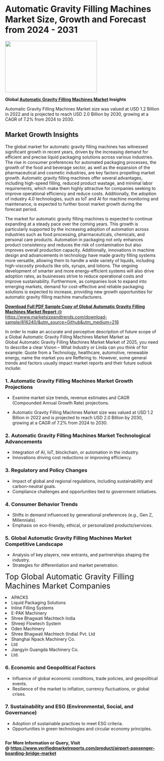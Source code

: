 <H1>Automatic Gravity Filling Machines Market Size, Growth and Forecast from 2024 - 2031</H1><img class="aligncenter size-medium wp-image-584254" src="https://thirdeyenews.in/wp-content/uploads/2024/09/Global-Market-Research-300x168.jpeg" alt="" width="300" height="168" /><p><strong>Global&nbsp;<a href="https://www.marketsizeandtrends.com/download-sample/816240/&amp;utm_source=Github&utm_medium=216">Automatic Gravity Filling Machines Market</a> Insights</strong></p><p>Automatic Gravity Filling Machines Market size was valued at USD 1.2 Billion in 2022 and is projected to reach USD 2.0 Billion by 2030, growing at a CAGR of 7.2% from 2024 to 2030.</p><p><h2>Market Growth Insights</h2> <p>The global market for automatic gravity filling machines has witnessed significant growth in recent years, driven by the increasing demand for efficient and precise liquid packaging solutions across various industries. The rise in consumer preferences for automated packaging processes, the growth of the food and beverage sector, as well as the expansion of the pharmaceutical and cosmetic industries, are key factors propelling market growth. Automatic gravity filling machines offer several advantages, including high-speed filling, reduced product wastage, and minimal labor requirements, which make them highly attractive for companies seeking to improve operational efficiency and reduce costs. Additionally, the adoption of industry 4.0 technologies, such as IoT and AI for machine monitoring and maintenance, is expected to further boost market growth during the forecast period.</p> <p><a href="#"></a></p> <p>The market for automatic gravity filling machines is expected to continue expanding at a steady pace over the coming years. This growth is particularly supported by the increasing adoption of automation across industries such as food processing, pharmaceuticals, chemicals, and personal care products. Automation in packaging not only enhances product consistency and reduces the risk of contamination but also improves overall production capacity. Additionally, innovations in machine design and advancements in technology have made gravity filling systems more versatile, allowing them to handle a wide variety of liquids, including high-viscosity products like oils, syrups, and lotions. The ongoing development of smarter and more energy-efficient systems will also drive adoption rates, as businesses strive to reduce operational costs and improve sustainability. Furthermore, as companies look to expand into emerging markets, demand for cost-effective and reliable packaging solutions is expected to increase, providing new growth opportunities for automatic gravity filling machine manufacturers.</p> <p><a href="#"></p><p><span class=""><strong>Download Full PDF Sample Copy of Global Automatic Gravity Filling Machines Market Report</strong> @ <a href="https://www.marketsizeandtrends.com/download-sample/816240/&amp;utm_source=Github&utm_medium=216" target="_blank">https://www.marketsizeandtrends.com/download-sample/816240/&amp;utm_source=Github&utm_medium=216</a></span></p><p>In order to make an accurate and perceptive description of future scope of a Global&nbsp;Automatic Gravity Filling Machines Market Market as Global&nbsp;Automatic Gravity Filling Machines Market Market of 2025, you need to describe a clear Vision &ndash; What Industry or Linda can you think of for example: Quote from a Technology, healthcare, automotive, renewable energy, name the market you are Reffering to. However, some general trends and factors usually impact market reports and their future outlook include:</p><h3>1.&nbsp;<strong>Automatic Gravity Filling Machines Market Growth Projections</strong></h3><ul><li>Examine market size trends, revenue estimates and CAGR (Compounded Annual Growth Rate) projections.</li><li><p>Automatic Gravity Filling Machines Market size was valued at USD 1.2 Billion in 2022 and is projected to reach USD 2.0 Billion by 2030, growing at a CAGR of 7.2% from 2024 to 2030.</p></li></ul><h3>2.&nbsp;<strong>Automatic Gravity Filling Machines Market Technological Advancements</strong></h3><ul><li>Integration of AI, IoT, blockchain, or automation in the industry.</li><li>Innovations driving cost reductions or improving efficiency.</li></ul><h3>3.&nbsp;<strong>Regulatory and Policy Changes</strong></h3><ul><li>Impact of global and regional regulations, including sustainability and carbon-neutral goals.</li><li>Compliance challenges and opportunities tied to government initiatives.</li></ul><h3>4.&nbsp;<strong>Consumer Behavior Trends</strong></h3><ul><li>Shifts in demand influenced by generational preferences (e.g., Gen Z, Millennials).</li><li>Emphasis on eco-friendly, ethical, or personalized products/services.</li></ul><h3>5.&nbsp;<strong>Global Automatic Gravity Filling Machines Market Competitive Landscape</strong></h3><ul><li>Analysis of key players, new entrants, and partnerships shaping the industry.</li><li>Strategies for differentiation and market penetration.</li></ul><p data-pm-slice="1 1 []"><span style="color: inherit; font-family: inherit; font-size: 25px;">Top Global Automatic Gravity Filling Machines Market Companies</span></p><div class="" data-test-id=""><p><li>APACKS</li><li> Liquid Packaging Solutions</li><li> Inline Filling Systems</li><li> E-PAK Machinery</li><li> Shree Bhagwati Machtech India</li><li> Shreeji Flowtech System</li><li> Oden Machinery</li><li> Shree Bhagwati Machtech (India) Pvt. Ltd</li><li> Shanghai Npack Machinery Co.</li><li> Ltd</li><li> Jiangyin Guangda Machinery Co.</li><li> Ltd.</li></p></div><h3>6.&nbsp;<strong>Economic and Geopolitical Factors</strong></h3><ul><li>Influence of global economic conditions, trade policies, and geopolitical events.</li><li>Resilience of the market to inflation, currency fluctuations, or global crises.</li></ul><h3>7.&nbsp;<strong>Sustainability and ESG (Environmental, Social, and Governance)</strong></h3><ul><li>Adoption of sustainable practices to meet ESG criteria.</li><li>Opportunities in green technologies and circular economy principles.</li></ul><h2><strong style="font-size: 14px;">For More Information or Query, Visit @&nbsp;</strong><a style="background-color: #ffffff; font-size: 14px;" href="https://www.marketsizeandtrends.com/report/automatic-gravity-filling-machines-market/" target="_blank">https://www.verifiedmarketreports.com/product/airport-passenger-boarding-bridge-market</a></h2>
